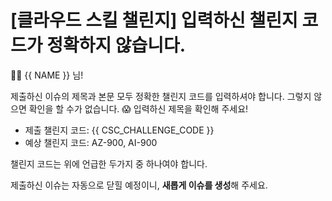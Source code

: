 # [클라우드 스킬 챌린지] 입력하신 챌린지 코드가 정확하지 않습니다.

👋🏼 {{ NAME }} 님!

제출하신 이슈의 제목과 본문 모두 정확한 챌린지 코드를 입력하셔야 합니다. 그렇지 않으면 확인을 할 수가 없습니다. 😱 입력하신 제목을 확인해 주세요!

* 제출 챌린지 코드: {{ CSC_CHALLENGE_CODE }}
* 예상 챌린지 코드: AZ-900, AI-900

챌린지 코드는 위에 언급한 두가지 중 하나여야 합니다.

제출하신 이슈는 자동으로 닫힐 예정이니, **새롭게 이슈를 생성**해 주세요.